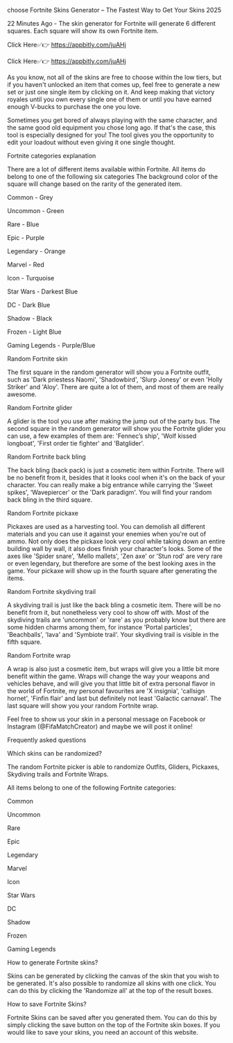 choose Fortnite Skins Generator – The Fastest Way to Get Your Skins 2025


22 Minutes Ago - The skin generator for Fortnite will generate 6 different squares. Each square will show its own Fortnite item.



Click Here✅👉 https://appbitly.com/juAHj


Click Here✅👉 https://appbitly.com/juAHj

As you know, not all of the skins are free to choose within the low tiers, but if you haven't unlocked an item that comes up, feel free to generate a new set or just one single item by clicking on it. And keep making that victory royales until you own every single one of them or until you have earned enough V-bucks to purchase the one you love.

Sometimes you get bored of always playing with the same character, and the same good old equipment you chose long ago. If that's the case, this tool is especially designed for you! The tool gives you the opportunity to edit your loadout without even giving it one single thought.

Fortnite categories explanation

There are a lot of different items available within Fortnite. All items do belong to one of the following six categories The background color of the square will change based on the rarity of the generated item.

Common - Grey

Uncommon - Green

Rare - Blue

Epic - Purple

Legendary - Orange

Marvel - Red

Icon - Turquoise

Star Wars - Darkest Blue

DC - Dark Blue

Shadow - Black

Frozen - Light Blue

Gaming Legends - Purple/Blue

Random Fortnite skin

The first square in the random generator will show you a Fortnite outfit, such as 'Dark priestess Naomi', 'Shadowbird', 'Slurp Jonesy' or even 'Holly Striker' and 'Aloy'. There are quite a lot of them, and most of them are really awesome.

Random Fortnite glider

A glider is the tool you use after making the jump out of the party bus. The second square in the random generator will show you the Fortnite glider you can use, a few examples of them are: 'Fennec’s ship', 'Wolf kissed longboat', 'First order tie fighter' and 'Batglider'.

Random Fortnite back bling

The back bling (back pack) is just a cosmetic item within Fortnite. There will be no benefit from it, besides that it looks cool when it's on the back of your character. You can really make a big entrance while carrying the 'Sweet spikes', ‘Wavepiercer' or the 'Dark paradigm'. You will find your random back bling in the third square.

Random Fortnite pickaxe

Pickaxes are used as a harvesting tool. You can demolish all different materials and you can use it against your enemies when you're out of ammo. Not only does the pickaxe look very cool while taking down an entire building wall by wall, it also does finish your character's looks. Some of the axes like 'Spider snare', 'Mello mallets', 'Zen axe' or 'Stun rod' are very rare or even legendary, but therefore are some of the best looking axes in the game. Your pickaxe will show up in the fourth square after generating the items.

Random Fortnite skydiving trail

A skydiving trail is just like the back bling a cosmetic item. There will be no benefit from it, but nonetheless very cool to show off with. Most of the skydiving trails are 'uncommon' or 'rare' as you probably know but there are some hidden charms among them, for instance 'Portal particles', 'Beachballs', 'lava' and 'Symbiote trail'. Your skydiving trail is visible in the fifth square.

Random Fortnite wrap

A wrap is also just a cosmetic item, but wraps will give you a little bit more benefit within the game. Wraps will change the way your weapons and vehicles behave, and will give you that little bit of extra personal flavor in the world of Fortnite, my personal favourites are 'X insignia', 'callsign hornet', 'Finfin flair' and last but definitely not least 'Galactic carnaval'. The last square will show you your random Fortnite wrap.

Feel free to show us your skin in a personal message on Facebook or Instagram (@FifaMatchCreator) and maybe we will post it online!

Frequently asked questions

Which skins can be randomized?

The random Fortnite picker is able to randomize Outfits, Gliders, Pickaxes, Skydiving trails and Fortnite Wraps.

All items belong to one of the following Fortnite categories:

Common

Uncommon

Rare

Epic

Legendary

Marvel

Icon

Star Wars

DC

Shadow

Frozen

Gaming Legends

How to generate Fortnite skins?

Skins can be generated by clicking the canvas of the skin that you wish to be generated. It's also possible to randomize all skins with one click. You can do this by clicking the 'Randomize all' at the top of the result boxes.

How to save Fortnite Skins?

Fortnite Skins can be saved after you generated them. You can do this by simply clicking the save button on the top of the Fortnite skin boxes. If you would like to save your skins, you need an account of this website.